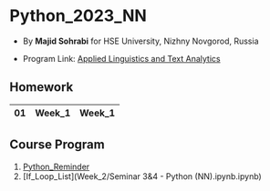 # Python_2023_NN

- By **Majid Sohrabi** for HSE University, Nizhny Novgorod, Russia

- Program Link: [Applied Linguistics and Text Analytics](https://nnov.hse.ru/en/ma/appling/)

## Homework

| 01 | Week_1  | Week_1 |
|----|---|---|

## Course Program

  1. [Python_Reminder](Week_1/Python_Reminder_2023(NN).ipynb)
  2. [If_Loop_List](Week_2/Seminar 3&4 - Python (NN).ipynb.ipynb)

